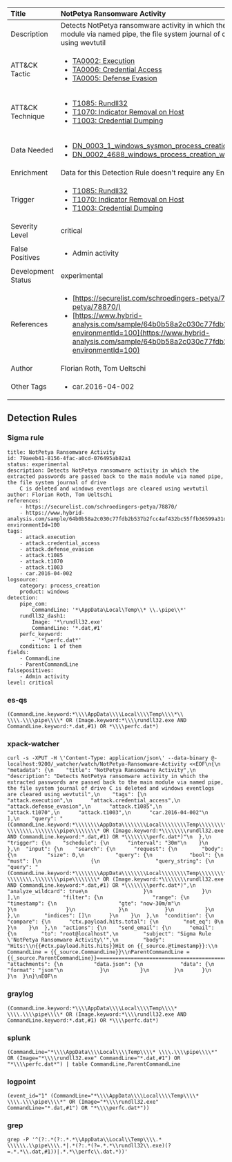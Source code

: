 | Title                | NotPetya Ransomware Activity                                                                                                                                                 |
|:---------------------|:------------------------------------------------------------------------------------------------------------------------------------------------------------|
| Description          | Detects NotPetya ransomware activity in which the extracted passwords are passed back to the main module via named pipe, the file system journal of drive C is deleted and windows eventlogs are cleared using wevtutil                                                                                                                                           |
| ATT&amp;CK Tactic    |  <ul><li>[TA0002: Execution](https://attack.mitre.org/tactics/TA0002)</li><li>[TA0006: Credential Access](https://attack.mitre.org/tactics/TA0006)</li><li>[TA0005: Defense Evasion](https://attack.mitre.org/tactics/TA0005)</li></ul>  |
| ATT&amp;CK Technique | <ul><li>[T1085: Rundll32](https://attack.mitre.org/techniques/T1085)</li><li>[T1070: Indicator Removal on Host](https://attack.mitre.org/techniques/T1070)</li><li>[T1003: Credential Dumping](https://attack.mitre.org/techniques/T1003)</li></ul>  |
| Data Needed          | <ul><li>[DN_0003_1_windows_sysmon_process_creation](../Data_Needed/DN_0003_1_windows_sysmon_process_creation.md)</li><li>[DN_0002_4688_windows_process_creation_with_commandline](../Data_Needed/DN_0002_4688_windows_process_creation_with_commandline.md)</li></ul>  |
| Enrichment           |  Data for this Detection Rule doesn't require any Enrichments.  |
| Trigger              | <ul><li>[T1085: Rundll32](../Triggers/T1085.md)</li><li>[T1070: Indicator Removal on Host](../Triggers/T1070.md)</li><li>[T1003: Credential Dumping](../Triggers/T1003.md)</li></ul>  |
| Severity Level       | critical |
| False Positives      | <ul><li>Admin activity</li></ul>  |
| Development Status   | experimental |
| References           | <ul><li>[https://securelist.com/schroedingers-petya/78870/](https://securelist.com/schroedingers-petya/78870/)</li><li>[https://www.hybrid-analysis.com/sample/64b0b58a2c030c77fdb2b537b2fcc4af432bc55ffb36599a31d418c7c69e94b1?environmentId=100](https://www.hybrid-analysis.com/sample/64b0b58a2c030c77fdb2b537b2fcc4af432bc55ffb36599a31d418c7c69e94b1?environmentId=100)</li></ul>  |
| Author               | Florian Roth, Tom Ueltschi |
| Other Tags           | <ul><li>car.2016-04-002</li></ul> | 

## Detection Rules

### Sigma rule

```
title: NotPetya Ransomware Activity
id: 79aeeb41-8156-4fac-a0cd-076495ab82a1
status: experimental
description: Detects NotPetya ransomware activity in which the extracted passwords are passed back to the main module via named pipe, the file system journal of drive
    C is deleted and windows eventlogs are cleared using wevtutil
author: Florian Roth, Tom Ueltschi
references:
    - https://securelist.com/schroedingers-petya/78870/
    - https://www.hybrid-analysis.com/sample/64b0b58a2c030c77fdb2b537b2fcc4af432bc55ffb36599a31d418c7c69e94b1?environmentId=100
tags:
    - attack.execution
    - attack.credential_access
    - attack.defense_evasion
    - attack.t1085
    - attack.t1070
    - attack.t1003
    - car.2016-04-002
logsource:
    category: process_creation
    product: windows
detection:
    pipe_com:
        CommandLine: '*\AppData\Local\Temp\\* \\.\pipe\\*'
    rundll32_dash1:
        Image: '*\rundll32.exe'
        CommandLine: '*.dat,#1'
    perfc_keyword:
        - '*\perfc.dat*'
    condition: 1 of them
fields:
    - CommandLine
    - ParentCommandLine
falsepositives:
    - Admin activity
level: critical

```





### es-qs
    
```
(CommandLine.keyword:*\\\\AppData\\\\Local\\\\Temp\\\\*\\ \\\\.\\\\pipe\\\\* OR (Image.keyword:*\\\\rundll32.exe AND CommandLine.keyword:*.dat,#1) OR *\\\\perfc.dat*)
```


### xpack-watcher
    
```
curl -s -XPUT -H \'Content-Type: application/json\' --data-binary @- localhost:9200/_watcher/watch/NotPetya-Ransomware-Activity <<EOF\n{\n  "metadata": {\n    "title": "NotPetya Ransomware Activity",\n    "description": "Detects NotPetya ransomware activity in which the extracted passwords are passed back to the main module via named pipe, the file system journal of drive C is deleted and windows eventlogs are cleared using wevtutil",\n    "tags": [\n      "attack.execution",\n      "attack.credential_access",\n      "attack.defense_evasion",\n      "attack.t1085",\n      "attack.t1070",\n      "attack.t1003",\n      "car.2016-04-002"\n    ],\n    "query": "(CommandLine.keyword:*\\\\\\\\AppData\\\\\\\\Local\\\\\\\\Temp\\\\\\\\*\\\\ \\\\\\\\.\\\\\\\\pipe\\\\\\\\* OR (Image.keyword:*\\\\\\\\rundll32.exe AND CommandLine.keyword:*.dat,#1) OR *\\\\\\\\perfc.dat*)"\n  },\n  "trigger": {\n    "schedule": {\n      "interval": "30m"\n    }\n  },\n  "input": {\n    "search": {\n      "request": {\n        "body": {\n          "size": 0,\n          "query": {\n            "bool": {\n              "must": [\n                {\n                  "query_string": {\n                    "query": "(CommandLine.keyword:*\\\\\\\\AppData\\\\\\\\Local\\\\\\\\Temp\\\\\\\\*\\\\ \\\\\\\\.\\\\\\\\pipe\\\\\\\\* OR (Image.keyword:*\\\\\\\\rundll32.exe AND CommandLine.keyword:*.dat,#1) OR *\\\\\\\\perfc.dat*)",\n                    "analyze_wildcard": true\n                  }\n                }\n              ],\n              "filter": {\n                "range": {\n                  "timestamp": {\n                    "gte": "now-30m/m"\n                  }\n                }\n              }\n            }\n          }\n        },\n        "indices": []\n      }\n    }\n  },\n  "condition": {\n    "compare": {\n      "ctx.payload.hits.total": {\n        "not_eq": 0\n      }\n    }\n  },\n  "actions": {\n    "send_email": {\n      "email": {\n        "to": "root@localhost",\n        "subject": "Sigma Rule \'NotPetya Ransomware Activity\'",\n        "body": "Hits:\\n{{#ctx.payload.hits.hits}}Hit on {{_source.@timestamp}}:\\n      CommandLine = {{_source.CommandLine}}\\nParentCommandLine = {{_source.ParentCommandLine}}================================================================================\\n{{/ctx.payload.hits.hits}}",\n        "attachments": {\n          "data.json": {\n            "data": {\n              "format": "json"\n            }\n          }\n        }\n      }\n    }\n  }\n}\nEOF\n
```


### graylog
    
```
(CommandLine.keyword:*\\\\AppData\\\\Local\\\\Temp\\\\* \\\\.\\\\pipe\\\\* OR (Image.keyword:*\\\\rundll32.exe AND CommandLine.keyword:*.dat,#1) OR *\\\\perfc.dat*)
```


### splunk
    
```
(CommandLine="*\\\\AppData\\\\Local\\\\Temp\\\\* \\\\.\\\\pipe\\\\*" OR (Image="*\\\\rundll32.exe" CommandLine="*.dat,#1") OR "*\\\\perfc.dat*") | table CommandLine,ParentCommandLine
```


### logpoint
    
```
(event_id="1" (CommandLine="*\\\\AppData\\\\Local\\\\Temp\\\\* \\\\.\\\\pipe\\\\*" OR (Image="*\\\\rundll32.exe" CommandLine="*.dat,#1") OR "*\\\\perfc.dat*"))
```


### grep
    
```
grep -P '^(?:.*(?:.*.*\\AppData\\Local\\Temp\\\\.* \\\\\\.\\pipe\\\\.*|.*(?:.*(?=.*.*\\rundll32\\.exe)(?=.*.*\\.dat,#1))|.*.*\\perfc\\.dat.*))'
```



